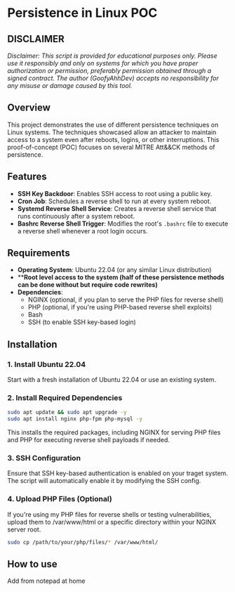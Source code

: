 # Persistence in Linux POC

## DISCLAIMER
_Disclaimer: This script is provided for educational purposes only. Please use it responsibly and only on systems for which you have proper authorization or permission, preferably permission obtained through a signed contract. The author (GoofyAhhDev) accepts no responsibility for any misuse or damage caused by this tool._

## Overview
This project demonstrates the use of different persistence techniques on Linux systems. The techniques showcased allow an attacker to maintain access to a system even after reboots, logins, or other interruptions. This proof-of-concept (POC) focuses on several MITRE Att&&CK methods of persistence.
## Features
- **SSH Key Backdoor**: Enables SSH access to root using a public key.
- **Cron Job**: Schedules a reverse shell to run at every system reboot.
- **Systemd Reverse Shell Service**: Creates a reverse shell service that runs continuously after a system reboot.
- **Bashrc Reverse Shell Trigger**: Modifies the root's `.bashrc` file to execute a reverse shell whenever a root login occurs.

## Requirements
- **Operating System**: Ubuntu 22.04 (or any similar Linux distribution)
- ****Root level access to the system (half of these persistence methods can be done without but require code rewrites)**
- **Dependencies**:
  - NGINX (optional, if you plan to serve the PHP files for reverse shell)
  - PHP (optional, if you're using PHP-based reverse shell exploits)
  - Bash
  - SSH (to enable SSH key-based login)

## Installation

### 1. Install Ubuntu 22.04
Start with a fresh installation of Ubuntu 22.04 or use an existing system.

### 2. Install Required Dependencies

```bash
sudo apt update && sudo apt upgrade -y
sudo apt install nginx php-fpm php-mysql -y
```
This installs the required packages, including NGINX for serving PHP files and PHP for executing reverse shell payloads if needed.

### 3. SSH Configuration

Ensure that SSH key-based authentication is enabled on your traget system. The script will automatically enable it by modifying the SSH config.

### 4. Upload PHP Files (Optional)

If you're using my PHP files for reverse shells or testing vulnerabilities, upload them to /var/www/html or a specific directory within your NGINX server root.

```bash
sudo cp /path/to/your/php/files/* /var/www/html/
```


## How to use

Add from notepad at home
